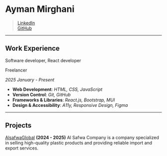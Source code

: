 # Ayman Mirghani
> [LinkedIn](https://www.linkedin.com/in/ayman-mirghani-448882229/)\
> [GitHub](https://github.com/Aymanfox2002/AymanFox2002/)
---
## Work Experience
 Software developer, React developer
 
 Freelancer
 
 *2025 January - Present* 
 
- **Web Development**: _HTML, CSS, JavaScript_
- **Version Control**: _Git, GitHub_
- **Frameworks & Libraries**: _React.js, Bootstrap, MUI_
- **Design & Accessibility**: _A11y, Responsive Design, Figma_

---
## Projects

[AlsafwaGlobal](https://alsafwaglobal.com/) **(2024 - 2025)** Al Safwa Company is a company specialized in selling high-quality plastic products and providing reliable import and export services.
